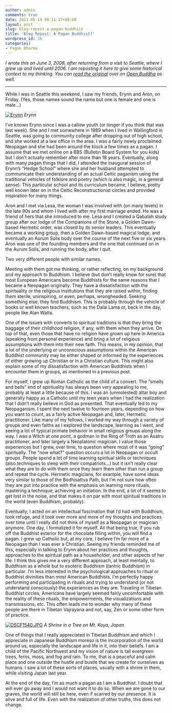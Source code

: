 ```yaml
---
author: admin
comments: true
date: 2011-05-19 00:11:17+00:00
layout: post
slug: blog-repost-a-pagan-buddhist
title: 'Blog Repost: A Pagan Buddhist?'
wordpress_id: 16
categories:
- Pagan Dharma
---
```


_I wrote this on June 3, 2008, after returning from a visit to Seattle, where I grew up and lived until 2006. I am reposting it here to give some historical context to my thinking. You can [read the original](http://www.openbuddha.com/2008/06/03/a-pagan-buddhist/) over on [Open Buddha](http://www.openbuddha.org/) as well._



* * *



While I was in Seattle this weekend, I saw my friends, Erynn and Aron, on Friday. (Yes, those names sound the name but one is female and one is male…)


[![Erynn](http://farm4.static.flickr.com/3128/2544468848_e6c6ba4cea.jpg)](http://www.flickr.com/photos/albill/2544468848/)
_Erynn_


I’ve known Erynn since I was a callow youth (or longer if you think that was last week). She and I met somewhere in 1989 when I lived in Wallingford in Seattle, was going to community college after dropping out of high school, and she worked at a law office in the area. I was a fairly newly proclaimed Neopagan and she had been around the block a few times as a pagan. I assume that we met online on a BBS (Bulletin Board System for you kids) but I don’t actually remember after more than 18 years. Eventually, along with many pagan things that I did, I attended the inaugural session of Erynn’s “Hedge School” where she and her husband attempted to communicate their understanding of an actual Celtic paganism using the traditional vehicles of folklore and poetry (which is also magic, in a general sense). This particular school and its curriculum became, I believe, pretty well known later on in the Celtic Reconstructionist circles and provided inspiration for many things.

Aron and I met via Lesa, the woman I was involved with (on many levels) in the late 90s and whom I lived with after my first marriage ended. He was a friend of hers that she introduced to me. Lesa and I created a Qabalah study group after our lodge of the Companions of the Stone, a Golden Dawn-based Hermetic order, was closed by its senior leaders. This eventually became a working group, then a Golden Dawn-based magical lodge, and eventually an Aurum Solis body over the course of the next five or six years. Aron was one of the founding members and the one that continued on in the Aurum Solis, and running the body, after I quit.

Two very different people with similar names.

Meeting with them got me thinking, or rather reflecting, on my background and my approach to Buddhism. I believe (but don’t really know for sure) that most European Americans become Buddhists for the same reasons that I became a Neopagan originally. They have a dissatisfaction with the spirituality or the religious institutions that they are raised within, finding them sterile, uninspiring, or even, perhaps, wrongheaded. Seeking something else, they find Buddhism. This is probably through the vehicle of books or well known teachers, such as the Dalai Lama or, back in the day, people like Alan Watts.

One of the issues with converts to spiritual traditions is that they bring the baggage of their childhood religion, if any, with them when they arrive. On top of that, even those that have no religion have grown up here in America (speaking from personal experience) and bring a lot of religious assumptions with them into their new faith. This means, in my opinion, that a lot of the underlying or unconscious assumptions within the American Buddhist community may be either shaped or informed by the experiences of either growing up Christian or in a Christian culture. This might also explain some of my dissatisfaction with American Buddhists when I encounter them in groups, as mentioned in a previous post.

For myself, I grew up Roman Catholic as the child of a convert. The “smells and bells” end of spirituality has always been very appealing to me, probably at least a little because of this. I was an (unmolested) altar boy and generally happy as a Catholic until my teen years when I had the realization that I didn’t really believe in God as presented. That eventually led to my Neopaganism. I spent the next twelve to fourteen years, depending on how you want to count, as a fairly active Neopagan and, later, Hermetic practitioner. Like many of my fellows, I worked my way through a variety of groups and even faiths as I explored the landscape, learning as I went, and seeing a lot of typical primate behavior in small religious groups along the way. I was a Witch at one point, a godman in the Ring of Troth as an Asatru practitioner, and later largely a Neoplatonic magician. I value those experiences but I grew, over time, to question where most of it was “going” spiritually. The “now what?” question occurs a lot in Neopagan or occult groups. People spend a lot of time learning spiritual skills or techniques (also techniques to sleep with their compatriots…) but it isn’t really clear what they are to do with them once they learn them other than run a group and repeat the cycle. Hermetic magicians, for example, have some ideas very similar to those of the Bodhisattva Path, but I’m not sure how often they are put into practice with the emphasis on learning more rituals, mastering a technique, achieving an initiation. In the end, a lot of it seems to get lost in the noise, and that makes it on par with most spiritual traditions in the world (even Buddhism, probably).

Eventually, I acted on an intellectual fascination that I’d had with Buddhism, took refuge, and it took over more and more of my thoughts and practices over time until I really did not think of myself as a Neopagan or magician anymore. One day, I formalized it for myself. All that being true, if you rub off the Buddhist exterior for the chocolate filling within, you will find a pagan. I grew up Catholic but, at my core, I believe I’m far more of a Neopagan than I was ever a Christian. Seeing my friends reminded me of this, especially in talking to Erynn about her practices and thoughts, approaches to the spiritual path as a householder, and other aspects of her life. I think this gives me a very different approach, at least mentally, to Buddhism as a whole but to esoteric Buddhism (tantric Buddhism) in particular. I’m less interested in the psychological approaches to ritual or Buddhist divinities than most American Buddhists. I’m perfectly happy performing and participating in rituals and trying to understand (or not understand consciously) the experiences as they are. Traveling in Tibetan Buddhist circles, Americans have largely seemed fairly uncomfortable with the reality of these rituals, the empowerments, the visualizations and transmissions, etc. This often leads me to wonder why many of these people are there in Tibetan Vajrayana and not, say, Zen or some other form of practice.


[![DSCF1540.JPG](http://farm3.static.flickr.com/2397/1495243540_c40822592f.jpg)](http://www.flickr.com/photos/albill/1495243540/)
_A Shrine in a Tree on Mt. Koya, Japan_


One of things that I really appreciated in Tibetan Buddhism and which I appreciate in Japanese Buddhism moreso is the incorporation of the world around us, especially the landscape and life in it, into their beliefs. I am a child of the Pacific Northwest and my vision of nature is tall evergreen trees, ferns, moss, and fog and rain. To me, that is a peaceful and calm place and one outside the hustle and bustle that we create for ourselves as humans. I saw a lot of these sorts of places, usually with a shrine in them, while visiting Japan last year.

At the end of the day, I’m as much a pagan as I am a Buddhist. I doubt that will ever go away and I would not want it to do so. When we are gone to our graves, the world will still be here, even if scarred by our presence. It is alive and full of life. Even with the realization of other truths, this does not change.
